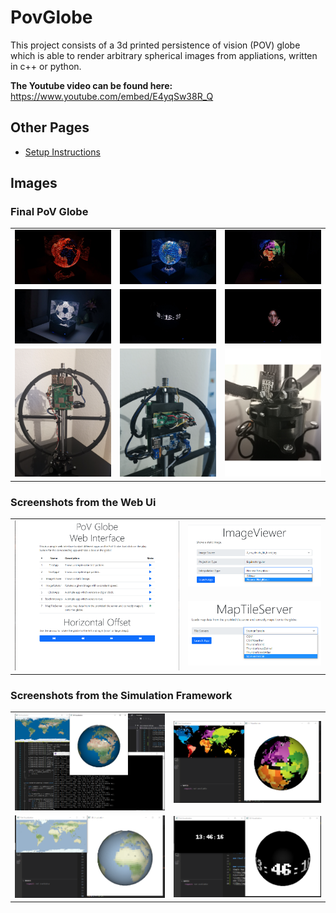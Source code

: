 # PovGlobe

This project consists of a 3d printed persistence of vision (POV) globe which is able to render arbitrary spherical images from appliations, written in c++ or python.

**The Youtube video can be found here:** https://www.youtube.com/embed/E4yqSw38R_Q


## Other Pages
- [Setup Instructions](doc/setup.md)

## Images

### Final PoV Globe
<table>
  <tr>
    <td> <img src="doc/img/PovGlobe1.jpg" width = 100%></td>
    <td> <img src="doc/img/PovGlobe2.jpg" width = 100%></td>
    <td> <img src="doc/img/PovGlobe3.jpg" width = 100%></td>
   </tr> 
  <tr>
    <td> <img src="doc/img/PovGlobe4.jpg" width = 100%></td>
    <td> <img src="doc/img/PovGlobe5.jpg" width = 100%></td>
    <td> <img src="doc/img/PovGlobe6.jpg" width = 100%></td>
   </tr> 
  <tr>
    <td> <img src="doc/img/IMG_20210504_175133.jpg" width = 100%></td>
    <td> <img src="doc/img/IMG_20210504_174514.jpg" width = 100%></td>
    <td> <img src="doc/img/IMG_20210504_174701.jpg" width = 100%></td>
   </tr> 
</table>

### Screenshots from the Web Ui
<table>
  <tr>
    <td rowspan=2> <img src="doc/img/webui.png" width = 100%></td>
    <td> <img src="doc/img/webui_img_viewer.png" width = 100%></td>
   </tr> 
    <tr>
        <td> <img src="doc/img/webui_tile_server.png" width = 100%></td>
    </tr>
</table>

### Screenshots from the Simulation Framework
<table>
  <tr>
    <td> <img src="doc/img/screenshot_sim.png" width = 100%></td>
    <td> <img src="doc/img/screenshot_sim_2.png" width = 100%></td>
   </tr> 
  <tr>
    <td> <img src="doc/img/screenshot_sim_3.png" width = 100%></td>
    <td> <img src="doc/img/screenshot_sim_4.png" width = 100%></td>
   </tr> 
</table>

